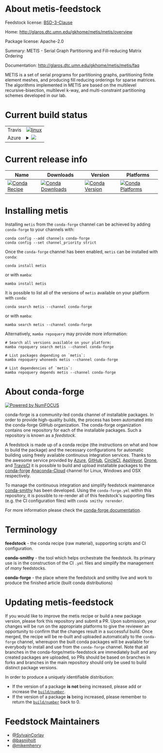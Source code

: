 About metis-feedstock
=====================

Feedstock license: [BSD-3-Clause](https://github.com/conda-forge/metis-feedstock/blob/main/LICENSE.txt)

Home: http://glaros.dtc.umn.edu/gkhome/metis/metis/overview

Package license: Apache-2.0

Summary: METIS - Serial Graph Partitioning and Fill-reducing Matrix Ordering

Documentation: http://glaros.dtc.umn.edu/gkhome/metis/metis/faq

METIS is a set of serial programs for partitioning graphs, partitioning
finite element meshes, and producing fill reducing orderings for sparse
matrices. The algorithms implemented in METIS are based on the multilevel
recursive-bisection, multilevel k-way, and multi-constraint partitioning
schemes developed in our lab.


Current build status
====================


<table><tr>
    <td>Travis</td>
    <td>
      <a href="https://app.travis-ci.com/conda-forge/metis-feedstock">
        <img alt="linux" src="https://img.shields.io/travis/com/conda-forge/metis-feedstock/main.svg?label=Linux">
      </a>
    </td>
  </tr>
    
  <tr>
    <td>Azure</td>
    <td>
      <details>
        <summary>
          <a href="https://dev.azure.com/conda-forge/feedstock-builds/_build/latest?definitionId=629&branchName=main">
            <img src="https://dev.azure.com/conda-forge/feedstock-builds/_apis/build/status/metis-feedstock?branchName=main">
          </a>
        </summary>
        <table>
          <thead><tr><th>Variant</th><th>Status</th></tr></thead>
          <tbody><tr>
              <td>linux_64</td>
              <td>
                <a href="https://dev.azure.com/conda-forge/feedstock-builds/_build/latest?definitionId=629&branchName=main">
                  <img src="https://dev.azure.com/conda-forge/feedstock-builds/_apis/build/status/metis-feedstock?branchName=main&jobName=linux&configuration=linux%20linux_64_" alt="variant">
                </a>
              </td>
            </tr><tr>
              <td>linux_aarch64</td>
              <td>
                <a href="https://dev.azure.com/conda-forge/feedstock-builds/_build/latest?definitionId=629&branchName=main">
                  <img src="https://dev.azure.com/conda-forge/feedstock-builds/_apis/build/status/metis-feedstock?branchName=main&jobName=linux&configuration=linux%20linux_aarch64_" alt="variant">
                </a>
              </td>
            </tr><tr>
              <td>osx_64</td>
              <td>
                <a href="https://dev.azure.com/conda-forge/feedstock-builds/_build/latest?definitionId=629&branchName=main">
                  <img src="https://dev.azure.com/conda-forge/feedstock-builds/_apis/build/status/metis-feedstock?branchName=main&jobName=osx&configuration=osx%20osx_64_" alt="variant">
                </a>
              </td>
            </tr><tr>
              <td>osx_arm64</td>
              <td>
                <a href="https://dev.azure.com/conda-forge/feedstock-builds/_build/latest?definitionId=629&branchName=main">
                  <img src="https://dev.azure.com/conda-forge/feedstock-builds/_apis/build/status/metis-feedstock?branchName=main&jobName=osx&configuration=osx%20osx_arm64_" alt="variant">
                </a>
              </td>
            </tr>
          </tbody>
        </table>
      </details>
    </td>
  </tr>
</table>

Current release info
====================

| Name | Downloads | Version | Platforms |
| --- | --- | --- | --- |
| [![Conda Recipe](https://img.shields.io/badge/recipe-metis-green.svg)](https://anaconda.org/conda-forge/metis) | [![Conda Downloads](https://img.shields.io/conda/dn/conda-forge/metis.svg)](https://anaconda.org/conda-forge/metis) | [![Conda Version](https://img.shields.io/conda/vn/conda-forge/metis.svg)](https://anaconda.org/conda-forge/metis) | [![Conda Platforms](https://img.shields.io/conda/pn/conda-forge/metis.svg)](https://anaconda.org/conda-forge/metis) |

Installing metis
================

Installing `metis` from the `conda-forge` channel can be achieved by adding `conda-forge` to your channels with:

```
conda config --add channels conda-forge
conda config --set channel_priority strict
```

Once the `conda-forge` channel has been enabled, `metis` can be installed with `conda`:

```
conda install metis
```

or with `mamba`:

```
mamba install metis
```

It is possible to list all of the versions of `metis` available on your platform with `conda`:

```
conda search metis --channel conda-forge
```

or with `mamba`:

```
mamba search metis --channel conda-forge
```

Alternatively, `mamba repoquery` may provide more information:

```
# Search all versions available on your platform:
mamba repoquery search metis --channel conda-forge

# List packages depending on `metis`:
mamba repoquery whoneeds metis --channel conda-forge

# List dependencies of `metis`:
mamba repoquery depends metis --channel conda-forge
```


About conda-forge
=================

[![Powered by
NumFOCUS](https://img.shields.io/badge/powered%20by-NumFOCUS-orange.svg?style=flat&colorA=E1523D&colorB=007D8A)](https://numfocus.org)

conda-forge is a community-led conda channel of installable packages.
In order to provide high-quality builds, the process has been automated into the
conda-forge GitHub organization. The conda-forge organization contains one repository
for each of the installable packages. Such a repository is known as a *feedstock*.

A feedstock is made up of a conda recipe (the instructions on what and how to build
the package) and the necessary configurations for automatic building using freely
available continuous integration services. Thanks to the awesome service provided by
[Azure](https://azure.microsoft.com/en-us/services/devops/), [GitHub](https://github.com/),
[CircleCI](https://circleci.com/), [AppVeyor](https://www.appveyor.com/),
[Drone](https://cloud.drone.io/welcome), and [TravisCI](https://travis-ci.com/)
it is possible to build and upload installable packages to the
[conda-forge](https://anaconda.org/conda-forge) [Anaconda-Cloud](https://anaconda.org/)
channel for Linux, Windows and OSX respectively.

To manage the continuous integration and simplify feedstock maintenance
[conda-smithy](https://github.com/conda-forge/conda-smithy) has been developed.
Using the ``conda-forge.yml`` within this repository, it is possible to re-render all of
this feedstock's supporting files (e.g. the CI configuration files) with ``conda smithy rerender``.

For more information please check the [conda-forge documentation](https://conda-forge.org/docs/).

Terminology
===========

**feedstock** - the conda recipe (raw material), supporting scripts and CI configuration.

**conda-smithy** - the tool which helps orchestrate the feedstock.
                   Its primary use is in the construction of the CI ``.yml`` files
                   and simplify the management of *many* feedstocks.

**conda-forge** - the place where the feedstock and smithy live and work to
                  produce the finished article (built conda distributions)


Updating metis-feedstock
========================

If you would like to improve the metis recipe or build a new
package version, please fork this repository and submit a PR. Upon submission,
your changes will be run on the appropriate platforms to give the reviewer an
opportunity to confirm that the changes result in a successful build. Once
merged, the recipe will be re-built and uploaded automatically to the
`conda-forge` channel, whereupon the built conda packages will be available for
everybody to install and use from the `conda-forge` channel.
Note that all branches in the conda-forge/metis-feedstock are
immediately built and any created packages are uploaded, so PRs should be based
on branches in forks and branches in the main repository should only be used to
build distinct package versions.

In order to produce a uniquely identifiable distribution:
 * If the version of a package **is not** being increased, please add or increase
   the [``build/number``](https://docs.conda.io/projects/conda-build/en/latest/resources/define-metadata.html#build-number-and-string).
 * If the version of a package **is** being increased, please remember to return
   the [``build/number``](https://docs.conda.io/projects/conda-build/en/latest/resources/define-metadata.html#build-number-and-string)
   back to 0.

Feedstock Maintainers
=====================

* [@SylvainCorlay](https://github.com/SylvainCorlay/)
* [@basnijholt](https://github.com/basnijholt/)
* [@mikemhenry](https://github.com/mikemhenry/)

